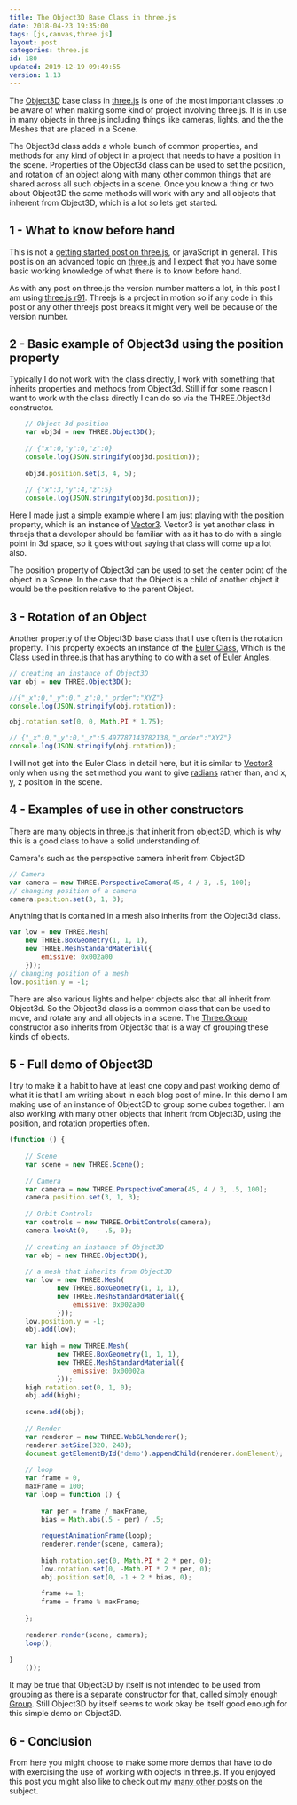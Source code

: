 ```yaml
---
title: The Object3D Base Class in three.js
date: 2018-04-23 19:35:00
tags: [js,canvas,three.js]
layout: post
categories: three.js
id: 180
updated: 2019-12-19 09:49:55
version: 1.13
---
```


The [Object3D](https://threejs.org/docs/index.html#api/core/Object3D) base class in [three.js](https://threejs.org/) is one of the most important classes to be aware of when making some kind of project involving three.js. It is in use in many objects in three.js including things like cameras, lights, and the the Meshes that are placed in a Scene. 

The Object3d class adds a whole bunch of common properties, and methods for any kind of object in a project that needs to have a position in the scene. Properties of the Object3d class can be used to set the position, and rotation of an object along with many other common things that are shared across all such objects in a scene. Once you know a thing or two about Object3D the same methods will work with any and all objects that inherent from Object3D, which is a lot so lets get started.

<!-- more -->

## 1 - What to know before hand

This is not a [getting started post on three.js](/2018/04/04/threejs-getting-started/), or javaScript in general. This post is on an advanced topic on [three.js](/categories/three-js/) and I expect that you have some basic working knowledge of what there is to know before hand. 

As with any post on three.js the version number matters a lot, in this post I am using [three.js r91](https://github.com/mrdoob/three.js/tree/r91). Threejs is a project in motion so if any code in this post or any other threejs post breaks it might very well be because of the version number.

## 2 - Basic example of Object3d using the position property

Typically I do not work with the class directly, I work with something that inherits properties and methods from Object3d. Still if for some reason I want to work with the class directly I can do so via the THREE.Object3d constructor.

```js
    // Object 3d position
    var obj3d = new THREE.Object3D();
 
    // {"x":0,"y":0,"z":0}
    console.log(JSON.stringify(obj3d.position));
 
    obj3d.position.set(3, 4, 5);
 
    // {"x":3,"y":4,"z":5}
    console.log(JSON.stringify(obj3d.position));
```

Here I made just a simple example where I am just playing with the position property, which is an instance of [Vector3](/2018/04/15/threejs-vector3/). Vector3 is yet another class in threejs that a developer should be familiar with as it has to do with a single point in 3d space, so it goes without saying that class will come up a lot also.

The position property of Object3d can be used to set the center point of the object in a Scene. In the case that the Object is a child of another object it would be the position relative to the parent Object.

## 3 - Rotation of an Object

Another property of the Object3D base class that I use often is the rotation property. This property expects an instance of the [Euler Class](https://threejs.org/docs/index.html#api/math/Euler), Which is the Class used in three.js that has anything to do with a set of [Euler Angles](https://en.wikipedia.org/wiki/Euler_angles).

```js
// creating an instance of Object3D
var obj = new THREE.Object3D();

//{"_x":0,"_y":0,"_z":0,"_order":"XYZ"}
console.log(JSON.stringify(obj.rotation));

obj.rotation.set(0, 0, Math.PI * 1.75);

// {"_x":0,"_y":0,"_z":5.497787143782138,"_order":"XYZ"}
console.log(JSON.stringify(obj.rotation));
```

I will not get into the Euler Class in detail here, but it is similar to [Vector3](/2018/04/15/threejs-vector3/) only when using the set method you want to give [radians](https://en.wikipedia.org/wiki/Radian) rather than, and x, y, z position in the scene.

## 4 - Examples of use in other constructors

There are many objects in three.js that inherit from object3D, which is why this is a good class to have a solid understanding of.

Camera's such as the perspective camera inherit from Object3D

```js
// Camera
var camera = new THREE.PerspectiveCamera(45, 4 / 3, .5, 100);
// changing position of a camera
camera.position.set(3, 1, 3);
```

Anything that is contained in a mesh also inherits from the Object3d class.

```js
var low = new THREE.Mesh(
    new THREE.BoxGeometry(1, 1, 1),
    new THREE.MeshStandardMaterial({
        emissive: 0x002a00
    }));
// changing position of a mesh
low.position.y = -1;
```

There are also various lights and helper objects also that all inherit from Object3d. So the Object3d class is a common class that can be used to move, and rotate any and all objects in a scene. The [Three.Group](/2018/05/16/threejs-grouping-mesh-objects/) constructor also inherits from Object3d that is a way of grouping these kinds of objects.

## 5 - Full demo of Object3D

I try to make it a habit to have at least one copy and past working demo of what it is that I am writing about in each blog post of mine. In this demo I am making use of an instance of Object3D to group some cubes together. I am also working with many other objects that inherit from Object3D, using the position, and rotation properties often.

```js
(function () {
 
    // Scene
    var scene = new THREE.Scene();
 
    // Camera
    var camera = new THREE.PerspectiveCamera(45, 4 / 3, .5, 100);
    camera.position.set(3, 1, 3);
 
    // Orbit Controls
    var controls = new THREE.OrbitControls(camera);
    camera.lookAt(0,  - .5, 0);
 
    // creating an instance of Object3D
    var obj = new THREE.Object3D();
 
    // a mesh that inherits from Object3D
    var low = new THREE.Mesh(
            new THREE.BoxGeometry(1, 1, 1),
            new THREE.MeshStandardMaterial({
                emissive: 0x002a00
            }));
    low.position.y = -1;
    obj.add(low);
 
    var high = new THREE.Mesh(
            new THREE.BoxGeometry(1, 1, 1),
            new THREE.MeshStandardMaterial({
                emissive: 0x00002a
            }));
    high.rotation.set(0, 1, 0);
    obj.add(high);
 
    scene.add(obj);
 
    // Render
    var renderer = new THREE.WebGLRenderer();
    renderer.setSize(320, 240);
    document.getElementById('demo').appendChild(renderer.domElement);
 
    // loop
    var frame = 0,
    maxFrame = 100;
    var loop = function () {
 
        var per = frame / maxFrame,
        bias = Math.abs(.5 - per) / .5;
 
        requestAnimationFrame(loop);
        renderer.render(scene, camera);
 
        high.rotation.set(0, Math.PI * 2 * per, 0);
        low.rotation.set(0, -Math.PI * 2 * per, 0);
        obj.position.set(0, -1 + 2 * bias, 0);
 
        frame += 1;
        frame = frame % maxFrame;
 
    };
 
    renderer.render(scene, camera);
    loop();
 
}
    ());
```

It may be true that Object3D by itself is not intended to be used from grouping as there is a separate constructor for that, called simply enough [Group](https://threejs.org/docs/index.html#api/objects/Group). Still Object3D by itself seems to work okay be itself good enough for this simple demo on Object3D.

## 6 - Conclusion

From here you might choose to make some more demos that have to do with exercising the use of working with objects in three.js. If you enjoyed this post you might also like to check out my [many other posts](/categories/three-js/) on the subject.
